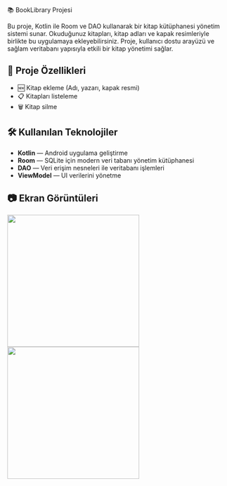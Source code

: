 
 📚 BookLibrary Projesi

Bu proje, Kotlin ile Room ve DAO kullanarak bir kitap kütüphanesi yönetim sistemi sunar.
Okuduğunuz kitapları, kitap adları ve kapak resimleriyle birlikte bu uygulamaya ekleyebilirsiniz.
Proje, kullanıcı dostu arayüzü ve sağlam veritabanı yapısıyla etkili bir kitap yönetimi sağlar.

## 🚀 Proje Özellikleri
- 🆕 Kitap ekleme (Adı, yazarı, kapak resmi)
- 📋 Kitapları listeleme
- 🗑️ Kitap silme

## 🛠️ Kullanılan Teknolojiler
- **Kotlin** — Android uygulama geliştirme
- **Room** — SQLite için modern veri tabanı yönetim kütüphanesi
- **DAO** — Veri erişim nesneleri ile veritabanı işlemleri
- **ViewModel** — UI verilerini yönetme

## 📷 Ekran Görüntüleri
  <img src="https://github.com/user-attachments/assets/a2db31ce-3150-4a06-aa63-1739c1290604" width="300">
  <img src="https://github.com/user-attachments/assets/3ae10bcb-649f-4c6a-801c-46ba80678e52" width="300">
</p>


